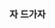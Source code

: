 ### 자 드가자 

<!--
**juy4556/juy4556** is a ✨ _special_ ✨ repository because its `README.md` (this file) appears on your GitHub profile.
#3776AB 
<img src="https://img.shields.io/badge/Android-3DDC84?style=flat-square&logo=Android&logoColor=white"/>
<a href="https://velog.io/@colorful-stars" target="_blank"><img src="https://img.shields.io/badge/Velog-20c997?style=flat-square&logo=Vimeo&logoColor=white"/></a>

Here are some ideas to get you started:

- 🔭 I’m currently working on ...
- 🌱 I’m currently learning ...
- 👯 I’m looking to collaborate on ...
- 🤔 I’m looking for help with ...
- 💬 Ask me about ...
- 📫 How to reach me: ...
- 😄 Pronouns: ...
- ⚡ Fun fact: ...
-->
